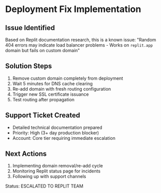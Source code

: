 # Deployment Fix Implementation

## Issue Identified
Based on Replit documentation research, this is a known issue: "Random 404 errors may indicate load balancer problems - Works on `replit.app` domain but fails on custom domain"

## Solution Steps
1. Remove custom domain completely from deployment
2. Wait 5 minutes for DNS cache clearing
3. Re-add domain with fresh routing configuration
4. Trigger new SSL certificate issuance
5. Test routing after propagation

## Support Ticket Created
- Detailed technical documentation prepared
- Priority: High (3+ day production blocker)
- Account: Core tier requiring immediate escalation

## Next Actions
1. Implementing domain removal/re-add cycle
2. Monitoring Replit status page for incidents
3. Following up with support channels

Status: ESCALATED TO REPLIT TEAM